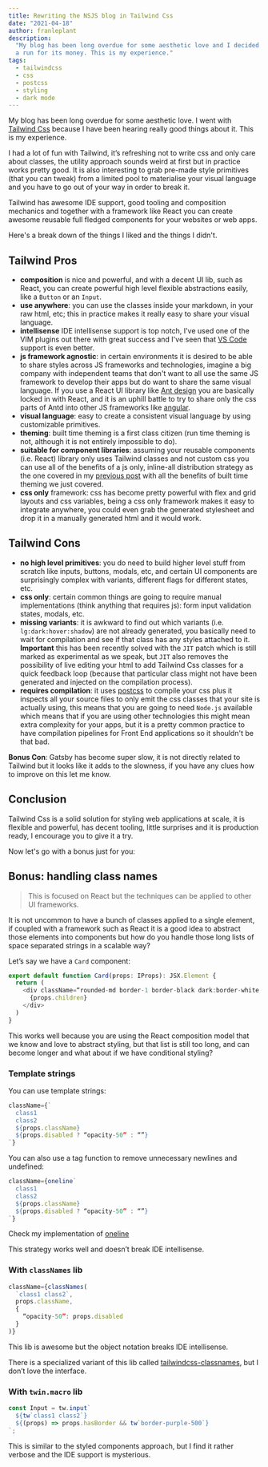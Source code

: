 ```yaml
---
title: Rewriting the NSJS blog in Tailwind Css
date: "2021-04-18"
author: franleplant
description:
  "My blog has been long overdue for some aesthetic love and I decided to give Tailwind
  a run for its money. This is my experience."
tags:
  - tailwindcss
  - css
  - postcss
  - styling
  - dark mode
---
```


My blog has been long overdue for some aesthetic love.
I went with [Tailwind Css][10]
because I have been hearing really good things about it. This is my experience.

I had a lot of fun with Tailwind, it’s refreshing not to write css
and only care about classes, the utility approach sounds weird at first
but in practice works pretty good. It is also interesting to grab pre-made
style primitives (that you can tweak) from a limited pool to materialise
your visual language and you have to
go out of your way in order to break it.

Tailwind has awesome IDE support,
good tooling and composition mechanics and together with a framework like React
you can create awesome reusable full fledged components for your websites or web apps.

Here's a break down of the things I liked and the things I didn't.

## Tailwind Pros

- **composition** is nice and powerful, and with a decent UI lib, such as React, you can create powerful high level flexible abstractions easily, like a `Button` or an `Input`.
- **use anywhere**: you can use the classes inside your markdown, in your raw html, etc; this in practice makes it really easy to share your visual language.
- **intellisense** IDE intellisense support is top notch, I've used one of the VIM plugins out there with great success and I've seen that [VS Code][21] support is even better.
- **js framework agnostic**: in certain environments it is desired to be able to share styles across JS frameworks and technologies, imagine a big company with independent teams that don't want to all use the same JS framework to develop their apps but do want to share the same visual language. If you use a React UI library like [Ant design][23] you are basically locked in with React, and it is an uphill battle to try to share only the css parts of Antd into other JS frameworks like [angular][24].
- **visual language**: easy to create a consistent visual language by using customizable primitives.
- **theming**: built time theming is a first class citizen (run time theming is not, although it is not entirely impossible to do).
- **suitable for component libraries**: assuming your reusable components (i.e. React) library only uses Tailwind classes and not custom css you can use all of the benefits of a js only, inline-all distribution strategy as the one covered in my [previous post][20] with all the benefits of built time theming we just covered.
- **css only** framework: css has become pretty powerful with flex and grid layouts and css variables, being a css only framework makes it easy to integrate anywhere, you could even grab the generated stylesheet and drop it in a manually generated html and it would work.

## Tailwind Cons

- **no high level primitives**: you do need to build higher level stuff from scratch like inputs, buttons, modals, etc, and certain UI components are surprisingly complex with variants, different flags for different states, etc.
- **css only**: certain common things are going to require manual implementations (think anything that requires js): form input validation states, modals, etc.
- **missing variants**: it is awkward to find out which variants (i.e. `lg:dark:hover:shadow`) are not already generated, you basically need to wait for compilation and see if that class has any styles attached to it. **Important** this has been recently solved with the `JIT` patch which is still marked as experimental as we speak, but `JIT` also removes the possibility of live editing your html to add Tailwind Css classes for a quick feedback loop (because that particular class might not have been generated and injected on the compilation process).
- **requires compilation**: it uses [postcss][25] to compile your css plus it inspects all your source files to only emit the css classes that your site is actually using, this means that you are going to need `Node.js` available which means that if you are using other technologies this might mean extra complexity for your apps, but it is a pretty common practice to have compilation pipelines for Front End applications so it shouldn't be that bad.

**Bonus Con**: Gatsby has become super slow, it is not directly related to Tailwind but it looks like it adds to the slowness, if you have any clues how to improve on this let me know.

## Conclusion

Tailwind Css is a solid solution for styling web applications at scale, it is flexible
and powerful, has decent tooling, little surprises and it is production ready,
I encourage you to give it a try.

Now let's go with a bonus just for you:

## Bonus: handling class names

> This is focused on React but the techniques can be applied to other UI frameworks.

It is not uncommon to have a bunch of classes applied to a single element, if coupled with a framework
such as React it is a good idea to abstract those elements into components but how do you handle
those long lists of space separated strings in a scalable way?

Let’s say we have a `Card` component:

```typescript
export default function Card(props: IProps): JSX.Element {
  return (
    <div className=“rounded-md border-1 border-black dark:border-white p-3 flex flex-col gap-3 bg-white dark:bg-black”>
      {props.children}
    </div>
  )
}

```

This works well because you are using the React composition model that we know and love to abstract styling, but
that list is still too long, and can become longer and what about if we have conditional styling?

### Template strings

You can use template strings:

```typescript
className={`
  class1
  class2
  ${props.className}
  ${props.disabled ? “opacity-50” : “”}
`}
```

You can also use a tag function to remove unnecessary newlines and undefined:

```typescript
className={oneline`
  class1
  class2
  ${props.className}
  ${props.disabled ? “opacity-50” : “”}
`}
```

Check my implementation of [oneline](https://github.com/franleplant/nosleepjavascript-blog/blob/develop/src/utils/strTag.ts)

This strategy works well and doesn’t break IDE intellisense.

### With `classNames` lib

```typescript
className={classNames(
  `class1 class2`,
  props.className,
  {
    “opacity-50”: props.disabled
  }
)}
```

This lib is awesome but the object notation breaks IDE intellisense.

There is a specialized variant of this lib called [tailwindcss-classnames][12], but I don’t love the interface.

### With `twin.macro` lib

```typescript
const Input = tw.input`
  ${tw`class1 class2`}
  ${(props) => props.hasBorder && tw`border-purple-500`}
`;
```

This is similar to the styled components approach, but I find it rather verbose and the IDE support is mysterious.

[10]: https://tailwindcss.com/
[11]: https://www.npmjs.com/package/classnames
[12]: https://www.npmjs.com/package/tailwindcss-classnames
[13]: https://github.com/ben-rogerson/twin.macro
[14]: https://www.npmjs.com/package/tailwind-styled-components
[20]: https://nosleepjavascript.com/package-react-components/#tldr-how-to-package-and-publish-front-end-libraries-in-2020
[21]: https://code.visualstudio.com/
[23]: https://ant.design/
[24]: https://angular.io/
[25]: https://postcss.org/
